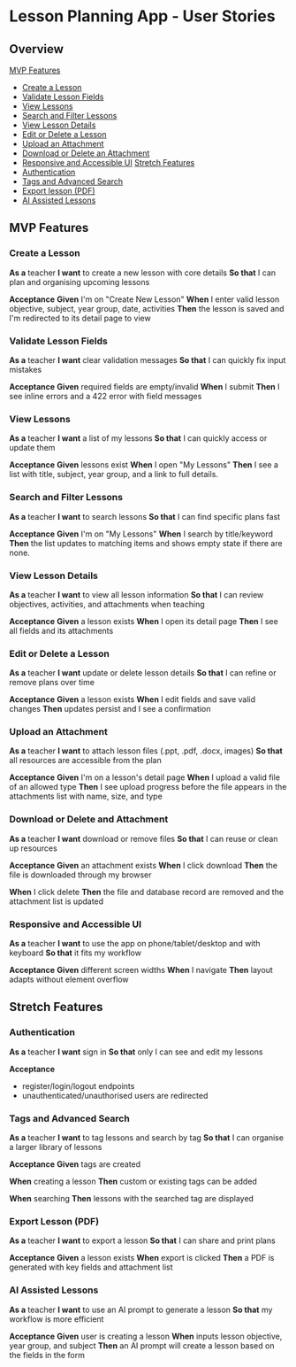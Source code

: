 # Lesson Planning App - User Stories

## Overview
[MVP Features](#mvp-features)
- [Create a Lesson](#create-a-lesson)
- [Validate Lesson Fields](#validate-lesson-fields)
- [View Lessons](#view-lessons)
- [Search and Filter Lessons](#search-and-filter-lessons)
- [View Lesson Details](#view-lesson-details)
- [Edit or Delete a Lesson](#edit-or-delete-a-lesson)
- [Upload an Attachment](#upload-an-attachment)
- [Download or Delete an Attachment](#download-or-delete-and-attachment)
- [Responsive and Accessible UI](#responsive-and-accessible-ui)
[Stretch Features](#stretch-features)
- [Authentication](#authentication)
- [Tags and Advanced Search](#tags-and-advanced-search)
- [Export lesson (PDF)](#export-lesson-pdf)
- [AI Assisted Lessons](#ai-assisted-lessons)

## MVP Features
### Create a Lesson
__As a__ teacher
__I want__ to create a new lesson with core details
__So that__ I can plan and organising upcoming lessons

__Acceptance__
__Given__ I'm on "Create New Lesson"
__When__ I enter valid lesson objective, subject, year group, date, activities
__Then__ the lesson is saved and I'm redirected to its detail page to view

### Validate Lesson Fields
__As a__ teacher
__I want__ clear validation messages
__So that__ I can quickly fix input mistakes

__Acceptance__
__Given__ required fields are empty/invalid
__When__ I submit
__Then__ I see inline errors and a 422 error with field messages

### View Lessons
__As a__ teacher
__I want__ a list of my lessons
__So that__ I can quickly access or update them

__Acceptance__
__Given__ lessons exist
__When__ I open "My Lessons"
__Then__ I see a list with title, subject, year group, and a link to full details.

### Search and Filter Lessons
__As a__ teacher
__I want__ to search lessons
__So that__ I can find specific plans fast

__Acceptance__
__Given__ I'm on "My Lessons"
__When__ I search by title/keyword 
__Then__ the list updates to matching items and shows empty state if there are none.

### View Lesson Details
__As a__ teacher
__I want__ to view all lesson information
__So that__ I can review objectives, activities, and attachments when teaching

__Acceptance__
__Given__ a lesson exists
__When__ I open its detail page
__Then__ I see all fields and its attachments

### Edit or Delete a Lesson
__As a__ teacher
__I want__ update or delete lesson details
__So that__ I can refine or remove plans over time

__Acceptance__ 
__Given__ a lesson exists
__When__ I edit fields and save valid changes
__Then__ updates persist and I see a confirmation
 
### Upload an Attachment
__As a__ teacher
__I want__ to attach lesson files (.ppt, .pdf, .docx, images)
__So that__ all resources are accessible from the plan

__Acceptance__
__Given__ I'm on a lesson's detail page
__When__ I upload a valid file of an allowed type
__Then__ I see upload progress before the file appears in the attachments list with name, size, and type

### Download or Delete and Attachment
__As a__ teacher
__I want__ download or remove files
__So that__ I can reuse or clean up resources

__Acceptance__
__Given__ an attachment exists
__When__ I click download
__Then__ the file is downloaded through my browser

__When__ I click delete
__Then__ the file and database record are removed and the attachment list is updated

### Responsive and Accessible UI
__As a__ teacher
__I want__ to use the app on phone/tablet/desktop and with keyboard
__So that__ it fits my workflow

__Acceptance__
__Given__ different screen widths
__When__ I navigate
__Then__ layout adapts without element overflow

## Stretch Features

### Authentication
__As a__ teacher
__I want__ sign in
__So that__ only I can see and edit my lessons

__Acceptance__
* register/login/logout endpoints
* unauthenticated/unauthorised users are redirected

### Tags and Advanced Search
__As a__ teacher
__I want__ to tag lessons and search by tag
__So that__ I can organise a larger library of lessons

__Acceptance__
__Given__ tags are created

__When__ creating a lesson
__Then__ custom or existing tags can be added

__When__ searching
__Then__ lessons with the searched tag are displayed

### Export Lesson (PDF)
__As a__ teacher
__I want__ to export a lesson
__So that__ I can share and print plans

__Acceptance__
__Given__ a lesson exists
__When__ export is clicked
__Then__ a PDF is generated with key fields and attachment list

### AI Assisted Lessons
__As a__ teacher
__I want__ to use an AI prompt to generate a lesson
__So that__ my workflow is more efficient

__Acceptance__
__Given__ user is creating a lesson
__When__ inputs lesson objective, year group, and subject
__Then__ an AI prompt will create a lesson based on the fields in the form
